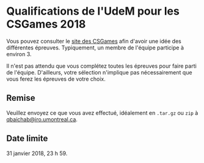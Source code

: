# Qualifications de l'UdeM pour les CSGames 2018

Vous pouvez consulter le [site des CSGames](//2018.csgames.org/#Competitions)
afin d'avoir une idée des différentes épreuves. Typiquement, un membre de
l'équipe participe à environ 3.

Il n'est pas attendu que vous complétez toutes les épreuves pour faire parti de
l'équipe. D'ailleurs, votre sélection n'implique pas nécessairement que vous
ferez les épreuves de votre choix.

## Remise

Veuillez envoyez ce que vous avez effectué, idéalement en `.tar.gz` ou `zip` à
[qbaichab@iro.umontreal.ca](mailto:qbaichab@iro.umontreal.ca).

## Date limite

31 janvier 2018, 23 h 59.
